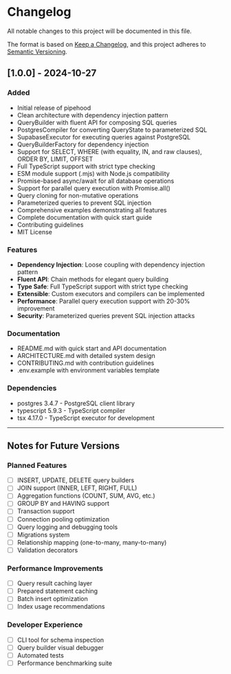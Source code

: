 # Changelog

All notable changes to this project will be documented in this file.

The format is based on [Keep a Changelog](https://keepachangelog.com/en/1.0.0/),
and this project adheres to [Semantic Versioning](https://semver.org/spec/v2.0.0.html).

## [1.0.0] - 2024-10-27

### Added

- Initial release of pipehood
- Clean architecture with dependency injection pattern
- QueryBuilder with fluent API for composing SQL queries
- PostgresCompiler for converting QueryState to parameterized SQL
- SupabaseExecutor for executing queries against PostgreSQL
- QueryBuilderFactory for dependency injection
- Support for SELECT, WHERE (with equality, IN, and raw clauses), ORDER BY, LIMIT, OFFSET
- Full TypeScript support with strict type checking
- ESM module support (.mjs) with Node.js compatibility
- Promise-based async/await for all database operations
- Support for parallel query execution with Promise.all()
- Query cloning for non-mutative operations
- Parameterized queries to prevent SQL injection
- Comprehensive examples demonstrating all features
- Complete documentation with quick start guide
- Contributing guidelines
- MIT License

### Features

- **Dependency Injection**: Loose coupling with dependency injection pattern
- **Fluent API**: Chain methods for elegant query building
- **Type Safe**: Full TypeScript support with strict type checking
- **Extensible**: Custom executors and compilers can be implemented
- **Performance**: Parallel query execution support with 20-30% improvement
- **Security**: Parameterized queries prevent SQL injection attacks

### Documentation

- README.md with quick start and API documentation
- ARCHITECTURE.md with detailed system design
- CONTRIBUTING.md with contribution guidelines
- .env.example with environment variables template

### Dependencies

- postgres 3.4.7 - PostgreSQL client library
- typescript 5.9.3 - TypeScript compiler
- tsx 4.17.0 - TypeScript executor for development

---

## Notes for Future Versions

### Planned Features

- [ ] INSERT, UPDATE, DELETE query builders
- [ ] JOIN support (INNER, LEFT, RIGHT, FULL)
- [ ] Aggregation functions (COUNT, SUM, AVG, etc.)
- [ ] GROUP BY and HAVING support
- [ ] Transaction support
- [ ] Connection pooling optimization
- [ ] Query logging and debugging tools
- [ ] Migrations system
- [ ] Relationship mapping (one-to-many, many-to-many)
- [ ] Validation decorators

### Performance Improvements

- [ ] Query result caching layer
- [ ] Prepared statement caching
- [ ] Batch insert optimization
- [ ] Index usage recommendations

### Developer Experience

- [ ] CLI tool for schema inspection
- [ ] Query builder visual debugger
- [ ] Automated tests
- [ ] Performance benchmarking suite
